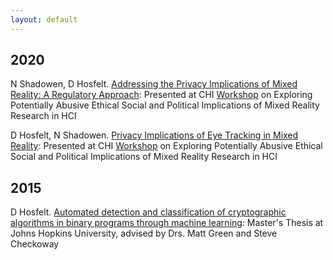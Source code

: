 ```yaml
---
layout: default
---
```

## 2020
N Shadowen, D Hosfelt. [Addressing the Privacy Implications of Mixed Reality: A Regulatory Approach](https://arxiv.org/abs/2007.10246): Presented at CHI [Workshop](https://chi2020.acm.org/accepted-workshops/#W37) on Exploring Potentially Abusive Ethical Social and Political Implications of Mixed Reality Research in HCI

D Hosfelt, N Shadowen. [Privacy Implications of Eye Tracking in Mixed Reality](https://arxiv.org/abs/2007.10235): Presented at CHI [Workshop](https://chi2020.acm.org/accepted-workshops/#W37) on Exploring Potentially Abusive Ethical Social and Political Implications of Mixed Reality Research in HCI

## 2015
D Hosfelt. [Automated detection and classification of cryptographic algorithms in binary programs through machine learning](https://arxiv.org/abs/1503.01186): Master's Thesis at Johns Hopkins University, advised by Drs. Matt Green and Steve Checkoway

